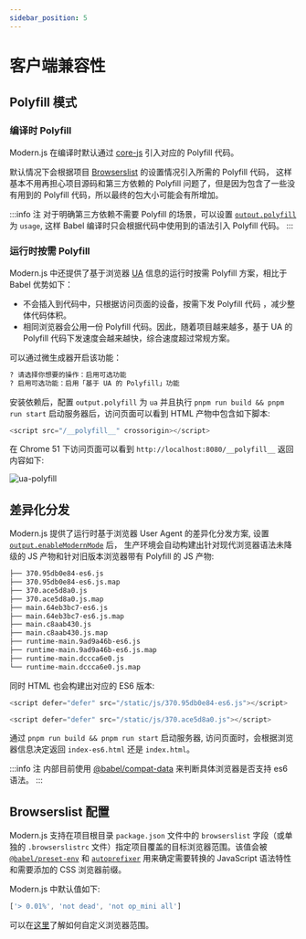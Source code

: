 ```yaml
---
sidebar_position: 5
---
```


# 客户端兼容性

## Polyfill 模式

### 编译时 Polyfill

Modern.js 在编译时默认通过 [core-js](https://github.com/zloirock/core-js) 引入对应的 Polyfill 代码。

默认情况下会根据项目 [Browserslist](https://github.com/browserslist/browserslist) 的设置情况引入所需的 Polyfill 代码， 这样基本不用再担心项目源码和第三方依赖的 Polyfill 问题了，但是因为包含了一些没有用到的 Polyfill 代码，所以最终的包大小可能会有所增加。

:::info 注
对于明确第三方依赖不需要 Polyfill 的场景，可以设置 [`output.polyfill`](/docs/apis/app/config/output/polyfill) 为 `usage`, 这样 Babel 编译时只会根据代码中使用到的语法引入 Polyfill 代码。
:::

### 运行时按需 Polyfill

Modern.js 中还提供了基于浏览器 [UA](https://developer.mozilla.org/zh-CN/docs/Web/HTTP/Headers/User-Agent) 信息的运行时按需 Polyfill 方案，相比于 Babel 优势如下：

* 不会插入到代码中，只根据访问页面的设备，按需下发 Polyfill 代码 ，减少整体代码体积。
* 相同浏览器会公用一份 Polyfill 代码。因此，随着项目越来越多，基于 UA 的 Polyfill 代码下发速度会越来越快，综合速度超过常规方案。

可以通过微生成器开启该功能：

```bash
? 请选择你想要的操作：启用可选功能
? 启用可选功能：启用「基于 UA 的 Polyfill」功能
```

安装依赖后，配置 `output.polyfill` 为 `ua` 并且执行 `pnpm run build && pnpm run start` 启动服务器后，访问页面可以看到 HTML 产物中包含如下脚本:

```js
<script src="/__polyfill__" crossorigin></script>
```

在 Chrome 51 下访问页面可以看到 `http://localhost:8080/__polyfill__` 返回内容如下:


![ua-polyfill](https://lf3-static.bytednsdoc.com/obj/eden-cn/aphqeh7uhohpquloj/modern-js/docs/ua-polyfill.png)


## 差异化分发

Modern.js 提供了运行时基于浏览器 User Agent 的差异化分发方案, 设置 [`output.enableModernMode`](/docs/apis/app/config/output/enable-modern-mode) 后， 生产环境会自动构建出针对现代浏览器语法未降级的 JS 产物和针对旧版本浏览器带有 Polyfill 的 JS 产物:

```bash title="dist/static/js"
├── 370.95db0e84-es6.js
├── 370.95db0e84-es6.js.map
├── 370.ace5d8a0.js
├── 370.ace5d8a0.js.map
├── main.64eb3bc7-es6.js
├── main.64eb3bc7-es6.js.map
├── main.c8aab430.js
├── main.c8aab430.js.map
├── runtime-main.9ad9a46b-es6.js
├── runtime-main.9ad9a46b-es6.js.map
├── runtime-main.dccca6e0.js
└── runtime-main.dccca6e0.js.map
```

同时 HTML 也会构建出对应的 ES6 版本:

```js title="dist/html/main/index-es6.html"
<script defer="defer" src="/static/js/370.95db0e84-es6.js"></script>
```

```js title="dist/html/main/index.html"
<script defer="defer" src="/static/js/370.ace5d8a0.js"></script>
```

通过 `pnpm run build && pnpm run start` 启动服务器, 访问页面时，会根据浏览器信息决定返回 `index-es6.html` 还是 `index.html`。

:::info 注
内部目前使用 [@babel/compat-data](https://github.com/babel/babel/blob/main/packages/babel-compat-data/data/native-modules.json) 来判断具体浏览器是否支持 es6 语法。
:::

## Browserslist 配置

Modern.js 支持在项目根目录 `package.json` 文件中的 `browserslist` 字段（或单独的 `.browserslistrc` 文件）指定项目覆盖的目标浏览器范围。该值会被 [`@babel/preset-env`](https://babeljs.io/docs/en/babel-preset-env) 和 [`autoprefixer`](https://github.com/postcss/autoprefixer) 用来确定需要转换的 JavaScript 语法特性和需要添加的 CSS 浏览器前缀。

Modern.js 中默认值如下:

```js
['> 0.01%', 'not dead', 'not op_mini all']
```

可以在[这里](https://github.com/browserslist/browserslist)了解如何自定义浏览器范围。
